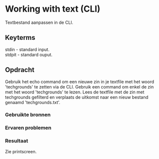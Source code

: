 # Working with text (CLI)
Textbestand aanpassen in de CLI.

## Keyterms
stdin - standard input. <br/>
stdpit - standard ouput. 

## Opdracht
Gebruik het echo command om een nieuwe zin in je textfile met het woord 'techgrounds' te zetten via de CLI. Gebruik een command om enkel de zin met het woord 'techgrounds' te lezen. Lees de textfile met de zin met techgrounds gefilterd en verplaats de uitkomst naar een nieuw bestand genaamd 'techgrounds.txt'. 

### Gebruikte bronnen


### Ervaren problemen


### Resultaat
Zie printscreen. 